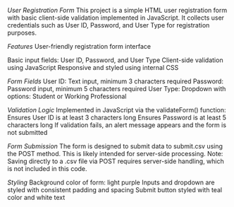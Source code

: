 *User Registration Form*
This project is a simple HTML user registration form with basic client-side validation implemented in JavaScript. It collects user credentials such as User ID, Password, and User Type for registration purposes.

*Features*
User-friendly registration form interface

Basic input fields: User ID, Password, and User Type
Client-side validation using JavaScript
Responsive and styled using internal CSS

*Form Fields*
User ID: Text input, minimum 3 characters required
Password: Password input, minimum 5 characters required
User Type: Dropdown with options: Student or Working Professional

*Validation Logic*
Implemented in JavaScript via the validateForm() function:
Ensures User ID is at least 3 characters long
Ensures Password is at least 5 characters long
If validation fails, an alert message appears and the form is not submitted

*Form Submission*
The form is designed to submit data to submit.csv using the POST method. This is likely intended for server-side processing. Note: Saving directly to a .csv file via POST requires server-side handling, which is not included in this code.

*Styling*
Background color of form: light purple
Inputs and dropdown are styled with consistent padding and spacing
Submit button styled with teal color and white text

